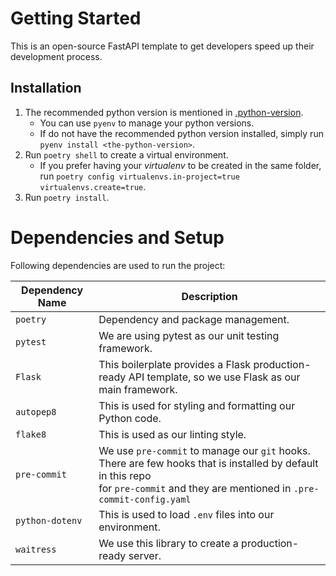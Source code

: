 # Getting Started

This is an open-source FastAPI template to get developers speed up their development process.

## Installation

1. The recommended python version is mentioned in [.python-version](./.python-version).
    - You can use `pyenv` to manage your python versions.
    - If do not have the recommended python version installed, simply run `pyenv install <the-python-version>`.
2. Run `poetry shell` to create a virtual environment.
    - If you prefer having your _virtualenv_ to be created in the same folder, run `poetry config virtualenvs.in-project=true virtualenvs.create=true`.
3. Run `poetry install`.

# Dependencies and Setup

Following dependencies are used to run the project:

| Dependency Name | Description                                                                                                                                                                              |
| --------------- | ---------------------------------------------------------------------------------------------------------------------------------------------------------------------------------------- |
| `poetry`        | Dependency and package management.                                                                                                                                                       |
| `pytest`        | We are using pytest as our unit testing framework.                                                                                                                                       |
| `Flask`         | This boilerplate provides a Flask production-ready API template, so we use Flask as our main framework.                                                                                  |
| `autopep8`      | This is used for styling and formatting our Python code.                                                                                                                                 |
| `flake8`        | This is used as our linting style.                                                                                                                                                       |
| `pre-commit`    | We use `pre-commit` to manage our `git` hooks. There are few hooks that is installed by default in this repo <br /> for `pre-commit` and they are mentioned in `.pre-commit-config.yaml` |
| `python-dotenv` | This is used to load `.env` files into our environment.                                                                                                                                  |
| `waitress`      | We use this library to create a production-ready server.                                                                                                                                 |

